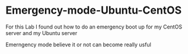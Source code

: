 # Emergency-mode-Ubuntu-CentOS
For this Lab I found out how to do an emergency boot up for my CentOS server and my Ubuntu server

Emerngency mode believe it or not can become really usful 

